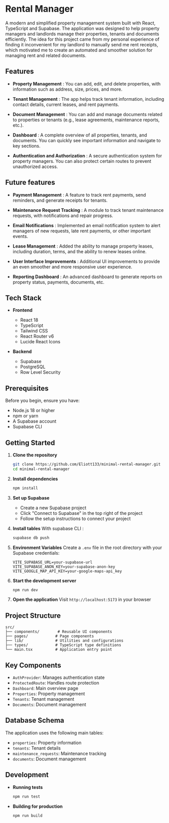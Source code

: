 # Rental Manager

A modern and simplified property management system built with React, TypeScript and Supabase. The application was designed to help property managers and landlords manage their properties, tenants and documents efficiently. The idea for this project came from my personal experience of finding it inconvenient for my landlord to manually send me rent receipts, which motivated me to create an automated and smoother solution for managing rent and related documents.


## Features

   - **Property Management** : You can add, edit, and delete properties, with information such as address, size, prices, and more.

   - **Tenant Management** : The app helps track tenant information, including contact details, current leases, and rent payments.

   - **Document Management** : You can add and manage documents related to properties or tenants (e.g., lease agreements, maintenance reports, etc.).

   - **Dashboard** : A complete overview of all properties, tenants, and documents. You can quickly see important information and navigate to key sections.

   - **Authentication and Authorization** : A secure authentication system for property managers. You can also protect certain routes to prevent unauthorized access.

## Future features 

   - **Payment Management** : A feature to track rent payments, send reminders, and generate receipts for tenants.

   - **Maintenance Request Tracking** : A module to track tenant maintenance requests, with notifications and repair progress.

   - **Email Notifications** : Implemented an email notification system to alert managers of new requests, late rent payments, or other important events.

   - **Lease Management** : Added the ability to manage property leases, including duration, terms, and the ability to renew leases online.

   - **User Interface Improvements** : Additional UI improvements to provide an even smoother and more responsive user experience.

   - **Reporting Dashboard** : An advanced dashboard to generate reports on property status, payments, documents, etc.

## Tech Stack

- **Frontend**
  - React 18
  - TypeScript
  - Tailwind CSS
  - React Router v6
  - Lucide React Icons

- **Backend**
  - Supabase
  - PostgreSQL
  - Row Level Security

## Prerequisites

Before you begin, ensure you have:
- Node.js 18 or higher
- npm or yarn
- A Supabase account
- Supabase CLI

## Getting Started

1. **Clone the repository**
   ```bash
   git clone https://github.com/Eliott133/minimal-rental-manager.git
   cd minimal-rental-manager
   ```

2. **Install dependencies**
   ```bash
   npm install
   ```

3. **Set up Supabase**
   - Create a new Supabase project
   - Click "Connect to Supabase" in the top right of the project
   - Follow the setup instructions to connect your project

4. **Install tables**
   With supabase CLI :
   ```bash
   supabase db push
   ```

5. **Environment Variables**
   Create a `.env` file in the root directory with your Supabase credentials:
   ```env
   VITE_SUPABASE_URL=your-supabase-url
   VITE_SUPABASE_ANON_KEY=your-supabase-anon-key
   VITE_GOOGLE_MAP_API_KEY=your-google-maps-api_key
   ```
   
6. **Start the development server**
   ```bash
   npm run dev
   ```

7. **Open the application**
   Visit `http://localhost:5173` in your browser

## Project Structure

```
src/
├── components/        # Reusable UI components
├── pages/            # Page components
├── lib/              # Utilities and configurations
├── types/            # TypeScript type definitions
└── main.tsx          # Application entry point
```

## Key Components

- `AuthProvider`: Manages authentication state
- `ProtectedRoute`: Handles route protection
- `Dashboard`: Main overview page
- `Properties`: Property management
- `Tenants`: Tenant management
- `Documents`: Document management

## Database Schema

The application uses the following main tables:
- `properties`: Property information
- `tenants`: Tenant details
- `maintenance_requests`: Maintenance tracking
- `documents`: Document management

## Development

- **Running tests**
  ```bash
  npm run test
  ```

- **Building for production**
  ```bash
  npm run build
  ```

